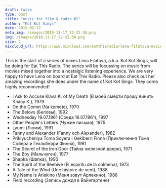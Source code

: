 ```yaml
---
draft: false
type: post
title: "music for film & radio #1"
author: "Kot Kot Sings"
date: 2019-02-12
meta_img: /images/2018-11-17_22-22-36.png
img: /images/2018-11-17_22-22-36.png
size: 2
mixcloud_url: https://www.mixcloud.com/eatthisradio/lena-filatova-movies-1/
---
```


This is the start of a series of mixes Lena Filatova, a.k.a. Kot Kot Sings, will be doing for Eat This Radio. The series will be focussing on music from movies mixed together into a nostalgic listening experience. We are very happy to have Lena on board at Eat This Radio. Please also check out her amazing recordings she does under the name of Kot Kot Sings. They come highly recommended!

- I Ask to Accuse Klava K. of My Death (В моей смерти прошу винить Клаву К.), 1979
- On the Comet (Na komete), 1970
- The Belovs (Беловы), 1992
- Wednesday 19.07.1961 (Среда 19.07.1961), 1997
- Other People's Letters (Чужие письма), 1975
- Lyumi (Люми), 1991
- Fanny and Alexander (Fanny och Alexander), 1982
- Priklyucheniya Toma Soyera i Geklberri Finna (Приключения Тома Сойера и Гекльберри Финна), 1981
- The Secret of the Iron Door (Тайна железной двери), 1971
- The Boy (Мальчуган), 1977
- Shapka (Шапка), 1990
- The Spirit of the Beehive (El espiritu de la colmena), 1973
- A Tale of the Wind (Une histoire de vent), 1988
- My Name Is Arlekino (Меня зовут Арлекино), 1988
- Field recording (Запись дождя в Вайнгартене)


